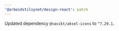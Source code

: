 ```yaml
---
'@arbeidstilsynet/design-react': patch
---
```


Updated dependency `@navikt/aksel-icons` to `^7.29.1`.
